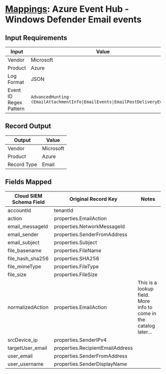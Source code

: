 # [Mappings](README.md): Azure Event Hub - Windows Defender Email events

## Input Requirements

|Input|Value|
|-----|-----|
|Vendor|Microsoft|
|Product|Azure|
|Log Format|JSON|
|Event ID Regex Pattern|`AdvancedHunting-(EmailAttachmentInfo\|EmailEvents\|EmailPostDeliveryEvents)`|

## Record Output

|Output|Value|
|------|-----|
|Vendor|Microsoft|
|Product|Azure|
|Record Type|Email|

## Fields Mapped

|Cloud SIEM Schema Field|Original Record Key|Notes|
|-----------------------|-------------------|-----|
|accountId|tenantId||
|action|properties.EmailAction||
|email_messageId|properties.NetworkMessageId||
|email_sender|properties.SenderFromAddress||
|email_subject|properties.Subject||
|file_basename|properties.FileName||
|file_hash_sha256|properties.SHA256||
|file_mimeType|properties.FileType||
|file_size|properties.FileSize||
|normalizedAction|properties.EmailAction|This is a lookup field. More info to come in the catalog later...|
|srcDevice_ip|properties.SenderIPv4||
|targetUser_email|properties.RecipientEmailAddress||
|user_email|properties.SenderFromAddress||
|user_username|properties.SenderDisplayName||


